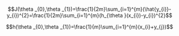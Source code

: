 $$J(\theta _{0},\theta _{1})=\frac{1}{2m}\sum_{i=1}^{m}(\hat{y_{i}}-y_{i})^{2}=\frac{1}{2m}\sum_{i=1}^{m}(h_{\theta }(x_{i})-y_{i})^{2}$$

$$h(\theta _{0},\theta _{1})=\frac{1}{m}\sum_{i=1}^{m}(x_{i}+y_{j})$$
